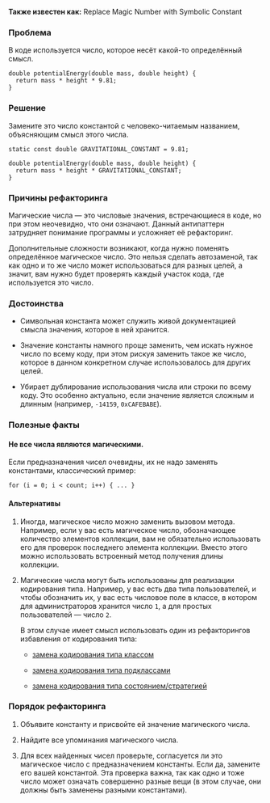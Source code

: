 **Также известен как:** Replace Magic Number with Symbolic Constant

### Проблема
В коде используется число, которое несёт какой-то определённый смысл.
```
double potentialEnergy(double mass, double height) {
  return mass * height * 9.81;
}
```

### Решение
Замените это число константой с человеко-читаемым названием, объясняющим смысл этого числа.
```
static const double GRAVITATIONAL_CONSTANT = 9.81;

double potentialEnergy(double mass, double height) {
  return mass * height * GRAVITATIONAL_CONSTANT;
}
```

### Причины рефакторинга
Магические числа — это числовые значения, встречающиеся в коде, но при этом неочевидно, что они означают. Данный антипаттерн затрудняет понимание программы и усложняет её рефакторинг.

Дополнительные сложности возникают, когда нужно поменять определённое магическое число. Это нельзя сделать автозаменой, так как одно и то же число может использоваться для разных целей, а значит, вам нужно будет проверять каждый участок кода, где используется это число.

### Достоинства
- Символьная константа может служить живой документацией смысла значения, которое в ней хранится.
    
- Значение константы намного проще заменить, чем искать нужное число по всему коду, при этом рискуя заменить такое же число, которое в данном конкретном случае использовалось для других целей.
    
- Убирает дублирование использования числа или строки по всему коду. Это особенно актуально, если значение является сложным и длинным (например, `-14159`, `0xCAFEBABE`).
    

### Полезные факты
#### Не все числа являются магическими.
Если предназначения чисел очевидны, их не надо заменять константами, классический пример:

`for (i = 0; i < сount; i++) { ... }`

#### Альтернативы
1. Иногда, магическое число можно заменить вызовом метода. Например, если у вас есть магическое число, обозначающее количество элементов коллекции, вам не обязательно использовать его для проверок последнего элемента коллекции. Вместо этого можно использовать встроенный метод получения длины коллекции.
    
2. Магические числа могут быть использованы для реализации кодирования типа. Например, у вас есть два типа пользователей, и чтобы обозначить их, у вас есть числовое поле в классе, в котором для администраторов хранится число `1`, а для простых пользователей — число `2`.
    
    В этом случае имеет смысл использовать один из рефакторингов избавления от кодирования типа:
    
    - [замена кодирования типа классом](https://refactoring.guru/ru/replace-type-code-with-class)
        
    - [замена кодирования типа подклассами](https://refactoring.guru/ru/replace-type-code-with-subclasses)
        
    - [замена кодирования типа состоянием/стратегией](https://refactoring.guru/ru/replace-type-code-with-state-strategy)
        

### Порядок рефакторинга
1. Объявите константу и присвойте ей значение магического числа.
    
2. Найдите все упоминания магического числа.
    
3. Для всех найденных чисел проверьте, согласуется ли это магическое число с предназначением константы. Если да, замените его вашей константой. Эта проверка важна, так как одно и тоже число может означать совершенно разные вещи (в этом случае, они должны быть заменены разными константами).